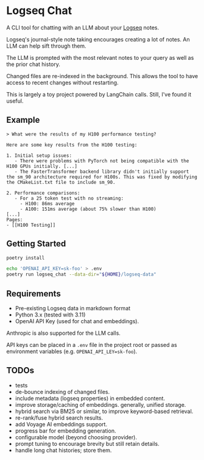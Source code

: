 # Logseq Chat

A CLI tool for chatting with an LLM about your [Logseq](https://logseq.com/) notes.

Logseq's journal-style note taking encourages creating a lot of notes. An LLM can help sift through them.

The LLM is prompted with the most relevant notes to your query as well as the prior chat history.

Changed files are re-indexed in the background. This allows the tool to have access to recent changes without restarting.

This is largely a toy project powered by LangChain calls. Still, I've found it useful.

## Example

```text
> What were the results of my H100 performance testing?

Here are some key results from the H100 testing:

1. Initial setup issues:
   - There were problems with PyTorch not being compatible with the H100 GPUs initially. [...]
   - The FasterTransformer backend library didn't initially support the sm_90 architecture required for H100s. This was fixed by modifying the CMakeList.txt file to include sm_90.

2. Performance comparisons:
   - For a 25 token test with no streaming:
     - H100: 86ms average
     - A100: 151ms average (about 75% slower than H100)
[...]
Pages:
- [[H100 Testing]]
```

## Getting Started

```bash
poetry install

echo 'OPENAI_API_KEY=sk-foo' > .env
poetry run logseq_chat --data-dir="${HOME}/logseq-data"
```

## Requirements

- Pre-existing Logseq data in markdown format
- Python 3.x (tested with 3.11)
- OpenAI API Key (used for chat and embeddings). 

Anthropic is also supported for the LLM calls.

API keys can be placed in a `.env` file in the project root or passed as environment variables (e.g. `OPENAI_API_LEY=sk-foo`).

## TODOs

- tests
- de-bounce indexing of changed files.
- include metadata (logseq properties) in embedded content.
- improve storage/caching of embeddings. generally, unified storage.
- hybrid search via BM25 or similar, to improve keyword-based retrieval.
- re-rank/fuse hybrid search results.
- add Voyage AI embeddings support.
- progress bar for embedding generation.
- configurable model (beyond choosing provider).
- prompt tuning to encourage brevity but still retain details.
- handle long chat histories; store them.

